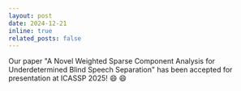 ```yaml
---
layout: post
date: 2024-12-21
inline: true
related_posts: false
---
```


Our paper "A Novel Weighted Sparse Component Analysis for Underdetermined Blind Speech Separation" has been accepted for presentation at ICASSP 2025!  :smile: :smile:
